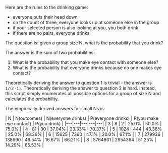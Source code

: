 Here are the rules to the drinking game:
- everyone puts their head down
- on the count of three, everyone looks up at someone else in the group
- if your selected person is also looking at you, you both drink
- if there are no pairs, everyone drinks

The question is: given a group size N, what is the probability that you drink?

The answer is the sum of two probabilities:
1. What is the probability that you make eye contact with someone else?
2. What is the probability that everyone drinks because no one makes eye contact?

Theoretically deriving the answer to question 1 is trivial - the answer is `1/(n-1)`.
Theoretically deriving the answer to question 2 is hard. Instead, this script simply enumerates all possible options for a group of size N and calculates the probability.

The empirically derived answers for small Ns is:

| N | N(outcomes) | N(everyone drinks) | P(everyone drinks) | P(you make eye contact) | P(you drink) |
|---|---|---|---|---|
| 3 | 8 | 2 | 25.0% | 50.0% | 75.0% |
| 4 | 81 | 30 | 37.04% | 33.33% | 70.37% |
| 5 | 1024 | 444 | 43.36% | 25.0% | 68.36% |
| 6 | 15625 | 7360 | 47.1% | 20.0% | 67.1% |
| 7 | 279936 | 138690 | 49.54% | 16.67% | 66.21% |
| 8 | 5764801 | 2954364 | 51.25% | 14.29% | 65.53% |

